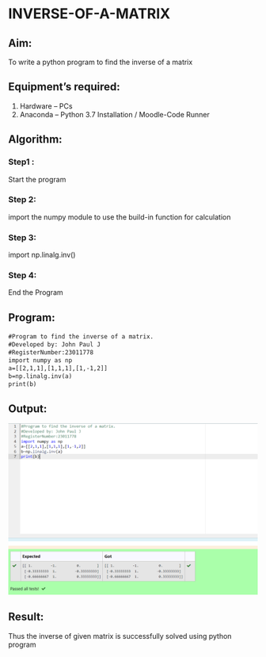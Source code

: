 # INVERSE-OF-A-MATRIX
## Aim:
To write a python program to find the inverse of a matrix
## Equipment’s required:
1. 	Hardware – PCs
2. 	Anaconda – Python 3.7 Installation / Moodle-Code Runner
## Algorithm:
### Step1 :  
Start the program

### Step 2: 
import the numpy module to use the build-in function for calculation

### Step 3:
import np.linalg.inv()

### Step 4: 
End the Program


## Program:
```
#Program to find the inverse of a matrix.
#Developed by: John Paul J
#RegisterNumber:23011778
import numpy as np 
a=[[2,1,1],[1,1,1],[1,-1,2]]
b=np.linalg.inv(a)
print(b)
```
## Output:
![output](/inverse.png)

## Result:
Thus the inverse of given matrix is successfully solved using python program

